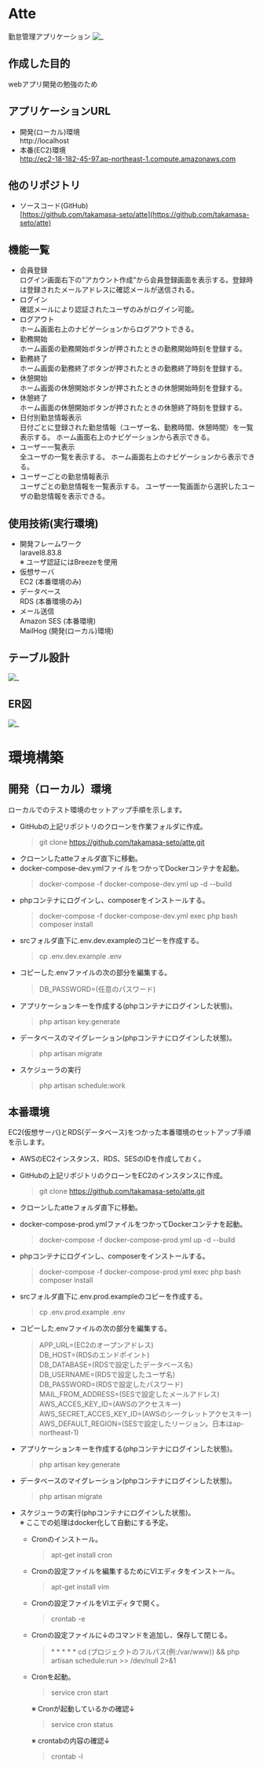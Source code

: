 # Atte
勤怠管理アプリケーション
![_](.img/atte_stamp.png)

## 作成した目的
webアプリ開発の勉強のため

## アプリケーションURL
* 開発(ローカル)環境  
  http:\//localhost
* 本番(EC2)環境  
  <a href="http://ec2-18-182-45-97.ap-northeast-1.compute.amazonaws.com" target="_blank">http://ec2-18-182-45-97.ap-northeast-1.compute.amazonaws.com</a>
  
## 他のリポジトリ
* ソースコード(GitHub)  
  [https://github.com/takamasa-seto/atte](https://github.com/takamasa-seto/atte)

## 機能一覧
  * 会員登録  
    ログイン画面右下の"アカウント作成"から会員登録画面を表示する。登録時は登録されたメールアドレスに確認メールが送信される。
  * ログイン  
    確認メールにより認証されたユーザのみがログイン可能。
  * ログアウト  
    ホーム画面右上のナビゲーションからログアウトできる。
  * 勤務開始  
    ホーム画面の勤務開始ボタンが押されたときの勤務開始時刻を登録する。
  * 勤務終了  
    ホーム画面の勤務終了ボタンが押されたときの勤務終了時刻を登録する。
  * 休憩開始  
    ホーム画面の休憩開始ボタンが押されたときの休憩開始時刻を登録する。
  * 休憩終了  
    ホーム画面の休憩開始ボタンが押されたときの休憩終了時刻を登録する。
  * 日付別勤怠情報表示  
    日付ごとに登録された勤怠情報（ユーザー名、勤務時間、休憩時間）を一覧表示する。  ホーム画面右上のナビゲーションから表示できる。
  * ユーザー一覧表示  
    全ユーザの一覧を表示する。  ホーム画面右上のナビゲーションから表示できる。
  * ユーザーごとの勤怠情報表示  
    ユーザごとの勤怠情報を一覧表示する。  ユーザー一覧画面から選択したユーザの勤怠情報を表示できる。

## 使用技術(実行環境)
  * 開発フレームワーク  
    laravel8.83.8  
    ※ ユーザ認証にはBreezeを使用
  * 仮想サーバ  
    EC2 (本番環境のみ)
  * データベース  
    RDS (本番環境のみ)
  * メール送信  
    Amazon SES (本番環境)  
    MailHog (開発(ローカル)環境)

## テーブル設計
![_](.img/db_tables.png)

## ER図
![_](.img/er.drawio.png)

# 環境構築
## 開発（ローカル）環境
ローカルでのテスト環境のセットアップ手順を示します。  
* GitHubの上記リポジトリのクローンを作業フォルダに作成。
  > git clone https://github.com/takamasa-seto/atte.git
* クローンしたatteフォルダ直下に移動。
* docker-compose-dev.ymlファイルをつかってDockerコンテナを起動。
  > docker-compose -f docker-compose-dev.yml up -d --build  
* phpコンテナにログインし、composerをインストールする。
  > docker-compose -f docker-compose-dev.yml exec php bash  
  > composer install  
* srcフォルダ直下に.env.dev.exampleのコピーを作成する。
  > cp .env.dev.example .env  
* コピーした.envファイルの次の部分を編集する。
  > DB_PASSWORD=(任意のパスワード)  
* アプリケーションキーを作成する(phpコンテナにログインした状態)。
  > php artisan key:generate  
* データベースのマイグレーション(phpコンテナにログインした状態)。
  > php artisan migrate  
* スケジューラの実行
  > php artisan schedule:work

## 本番環境
EC2(仮想サーバ)とRDS(データベース)をつかった本番環境のセットアップ手順を示します。
* AWSのEC2インスタンス、RDS、SESのIDを作成しておく。
* GitHubの上記リポジトリのクローンをEC2のインスタンスに作成。
  > git clone https://github.com/takamasa-seto/atte.git
* クローンしたatteフォルダ直下に移動。
* docker-compose-prod.ymlファイルをつかってDockerコンテナを起動。
  > docker-compose -f docker-compose-prod.yml up -d --build  
* phpコンテナにログインし、composerをインストールする。
  > docker-compose -f docker-compose-prod.yml exec php bash  
  > composer install  
* srcフォルダ直下に.env.prod.exampleのコピーを作成する。
  > cp .env.prod.example .env
* コピーした.envファイルの次の部分を編集する。
  > APP_URL=(EC2のオープンアドレス)  
  > DB_HOST=(RDSのエンドポイント)  
  > DB_DATABASE=(RDSで設定したデータベース名)  
  > DB_USERNAME=(RDSで設定したユーザ名)  
  > DB_PASSWORD=(RDSで設定したパスワード)  
  > MAIL_FROM_ADDRESS=(SESで設定したメールアドレス)  
  > AWS_ACCES_KEY_ID=(AWSのアクセスキー)  
  > AWS_SECRET_ACCES_KEY_ID=(AWSのシークレットアクセスキー)  
  > AWS_DEFAULT_REGION=(SESで設定したリージョン。日本はap-northeast-1)  

* アプリケーションキーを作成する(phpコンテナにログインした状態)。
  > php artisan key:generate  
* データベースのマイグレーション(phpコンテナにログインした状態)。
  > php artisan migrate  
* スケジューラの実行(phpコンテナにログインした状態)。  
  ※ ここでの処理はdocker化して自動にする予定。
  * Cronのインストール。  
    > apt-get install cron  
  * Cronの設定ファイルを編集するためにVIエディタをインストール。  
    > apt-get install vim  
  * Cronの設定ファイルをVIエディタで開く。
    > crontab -e  
  * Cronの設定ファイルに↓のコマンドを追加し、保存して閉じる。
    > \* * * * * cd (プロジェクトのフルパス(例:/var/www)) && php artisan schedule:run >> /dev/null 2>&1  
  * Cronを起動。  
    > service cron start  

    ※ Cronが起動しているかの確認↓  
      > service cron status  

    ※ crontabの内容の確認↓  
      > crontab -l  